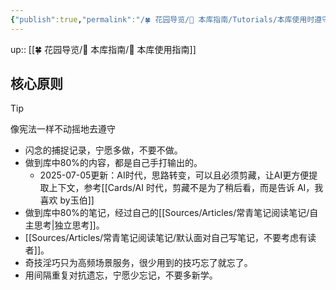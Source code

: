 ```yaml
---
{"publish":true,"permalink":"/🍀 花园导览/🧰 本库指南/Tutorials/本库使用时遵守的核心原则.md","title":"本库使用时遵守的核心原则","created":"2022-08-16","modified":"2025-07-10","published":"2025-07-10T22:44:24.656+08:00","tags":["todo/持续迭代"],"cssclasses":""}
---
```



up:: [[🍀 花园导览/🧰 本库指南/🧰 本库使用指南]]

## 核心原则

>[!TIP]  
> 像宪法一样不动摇地去遵守

- 闪念的捕捉记录，宁愿多做，不要不做。
- 做到库中80%的内容，都是自己手打输出的。
	- 2025-07-05更新：AI时代，思路转变，可以且必须剪藏，让AI更方便提取上下文，参考[[Cards/AI 时代，剪藏不是为了稍后看，而是告诉 AI，我喜欢 by玉伯]]
- 做到库中80%的笔记，经过自己的[[Sources/Articles/常青笔记阅读笔记/自主思考\|独立思考]]。
- [[Sources/Articles/常青笔记阅读笔记/默认面对自己写笔记，不要考虑有读者]]。
- 奇技淫巧只为高频场景服务，很少用到的技巧忘了就忘了。
- 用间隔重复对抗遗忘，宁愿少忘记，不要多新学。
